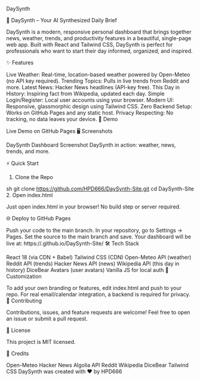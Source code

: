 DaySynth

🎹 DaySynth – Your AI Synthesized Daily Brief

DaySynth is a modern, responsive personal dashboard that brings together news, weather, trends, and productivity features in a beautiful, single-page web app. Built with React and Tailwind CSS, DaySynth is perfect for professionals who want to start their day informed, organized, and inspired.

✨ Features

Live Weather: Real-time, location-based weather powered by Open-Meteo (no API key required).
Trending Topics: Pulls in live trends from Reddit and more.
Latest News: Hacker News headlines (API-key free).
This Day in History: Inspiring fact from Wikipedia, updated each day.
Simple Login/Register: Local user accounts using your browser.
Modern UI: Responsive, glassmorphic design using Tailwind CSS.
Zero Backend Setup: Works on GitHub Pages and any static host.
Privacy Respecting: No tracking, no data leaves your device.
🚀 Demo

Live Demo on GitHub Pages
🖥️ Screenshots

DaySynth Dashboard Screenshot
DaySynth in action: weather, news, trends, and more.

⚡️ Quick Start

1. Clone the Repo

sh
git clone https://github.com/HPD666/DaySynth-Site.git
cd DaySynth-Site
2. Open index.html

Just open index.html in your browser!
No build step or server required.

🌐 Deploy to GitHub Pages

Push your code to the main branch.
In your repository, go to Settings → Pages.
Set the source to the main branch and save.
Your dashboard will be live at:
https://<your-username>.github.io/DaySynth-Site/
🛠️ Tech Stack

React 18 (via CDN + Babel)
Tailwind CSS (CDN)
Open-Meteo API (weather)
Reddit API (trends)
Hacker News API (news)
Wikipedia API (this day in history)
DiceBear Avatars (user avatars)
Vanilla JS for local auth
📝 Customization

To add your own branding or features, edit index.html and push to your repo.
For real email/calendar integration, a backend is required for privacy.
🤝 Contributing

Contributions, issues, and feature requests are welcome!
Feel free to open an issue or submit a pull request.

📄 License

This project is MIT licensed.

🙏 Credits

Open-Meteo
Hacker News Algolia API
Reddit
Wikipedia
DiceBear
Tailwind CSS
DaySynth was created with ❤️ by HPD666
